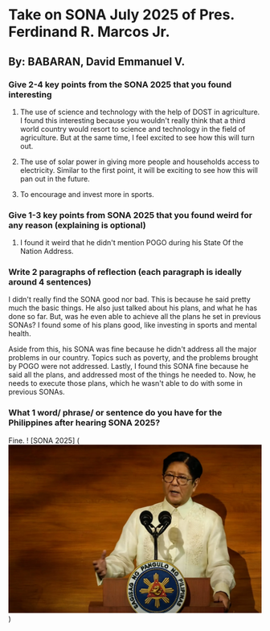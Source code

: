 # Take on SONA July 2025 of Pres. Ferdinand R. Marcos Jr.
## By: BABARAN, David Emmanuel V.

### Give 2-4 key points from the SONA 2025 that you found interesting

1. The use of science and technology with the help of DOST in agriculture. I found this interesting because you wouldn't really think that a third world country would resort to science and technology in the field of agriculture. But at the same time, I feel excited to see how this will turn out.

2. The use of solar power in giving more people and households access to electricity. Similar to the first point, it will be exciting to see how this will pan out in the future.

3. To encourage and invest more in sports.

### Give 1-3 key points from SONA 2025 that you found weird for any reason (explaining is optional)

1. I found it weird that he didn't mention POGO during his State Of the Nation Address.

### Write 2 paragraphs of reflection (each paragraph is ideally around 4 sentences)

I didn't really find the SONA good nor bad. This is because he said pretty much the basic things. He also just talked about his plans, and what he has done so far. But, was he even able to achieve all the plans he set in previous SONAs? I found some of his plans good, like investing in sports and mental health. 

Aside from this, his SONA was fine because he didn't address all the major problems in our country. Topics such as poverty, and the problems brought by POGO were not addressed. Lastly, I found this SONA fine because he said all the plans, and addressed most of the things he needed to. Now, he needs to execute those plans, which he wasn't able to do with some in previous SONAs. 

### What 1 word/ phrase/ or sentence do you have for the Philippines after hearing SONA 2025?

Fine.
! [SONA 2025] (![alt text](image-1.png))